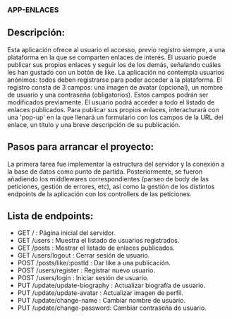 ### APP-ENLACES


## Descripción:
Esta aplicación ofrece al usuario el accesso, previo registro siempre, a una plataforma en la que se comparten enlaces de interés. El usuario puede publicar sus propios enlaces y seguir los de los demás, señalando cuáles les han gustado con un botón de like.
La aplicación no contempla usuarios anónimos: todos deben registrarse para poder acceder a la plataforma. El registro consta de 3 campos: una imagen de avatar (opcional), un nombre de usuario y una contraseña (obligatorios). Estos campos podrán ser modificados previamente. El usuario podrá acceder a todo el listado de enlaces publicados. Para publicar sus propios enlaces, interacturará con una 'pop-up' en la que llenará un formulario con los campos de la URL del enlace, un título y una breve descripción de su publicación.

## Pasos para arrancar el proyecto:
La primera tarea fue implementar la estructura del servidor y la conexión a la base de datos como punto de partida. Posteriormente, se fueron añadiendo los middlewares correspondientes (parseo de body de las peticiones, gestión de errores, etc), así como la gestión de los distintos endpoints de la aplicación con los controllers de las peticiones.

## Lista de endpoints:
- GET / : Página inicial del servidor.
- GET /users : Muestra el listado de usuarios registrados.
- GET /posts : Mostrar el listado de enlaces publicados.
- GET /users/logout : Cerrar sesión de usuario.
- POST /posts/like/:postId : Dar like a una publicación.
- POST /users/register : Registrar nuevo usuario.
- POST /users/login : Iniciar sesión de usuario.
- PUT /update/update-biography : Actualizar biografía de usuario.
- PUT /update/update-avatar : Actualizar imagen de perfil.
- PUT /update/change-name : Cambiar nombre de usuario.
- PUT /update/change-password: Cambiar contraseña de usuario.
